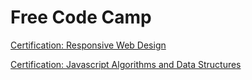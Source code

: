 # Free Code Camp

<p> <a href="https://www.freecodecamp.org/certification/lezzles11/responsive-web-design"> Certification: Responsive Web Design </a> </p>

<p> <a href="https://www.freecodecamp.org/certification/lezzles11/javascript-algorithms-and-data-structures"> Certification: Javascript Algorithms and Data Structures </a> </p> 
